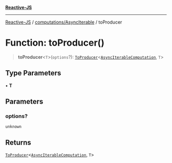 [**Reactive-JS**](../../../README.md)

***

[Reactive-JS](../../../README.md) / [computations/AsyncIterable](../README.md) / toProducer

# Function: toProducer()

> **toProducer**\<`T`\>(`options`?): [`ToProducer`](../../type-aliases/ToProducer.md)\<[`AsyncIterableComputation`](../interfaces/AsyncIterableComputation.md), `T`\>

## Type Parameters

• **T**

## Parameters

### options?

`unknown`

## Returns

[`ToProducer`](../../type-aliases/ToProducer.md)\<[`AsyncIterableComputation`](../interfaces/AsyncIterableComputation.md), `T`\>
